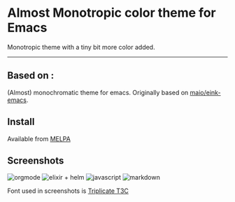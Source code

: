 # Almost Monotropic color theme for Emacs

Monotropic theme with a tiny bit more color added. 

-----

## Based on :


(Almost) monochromatic theme for emacs. Originally based on [maio/eink-emacs](https://github.com/maio/eink-emacs). 

## Install

Available from [MELPA](https://melpa.org/#/monotropic-theme)

## Screenshots

![orgmode](http://caffo.railsplayground.net/temp/monotropic-shots/orgmode.png)
![elixir + helm](http://caffo.railsplayground.net/temp/monotropic-shots/elixir.png)
![javascript](http://caffo.railsplayground.net/temp/monotropic-shots/javascript.png)
![markdown](http://caffo.railsplayground.net/temp/monotropic-shots/markdown.png)


Font used in screenshots is [Triplicate T3C](https://practicaltypography.com/triplicate.html)
